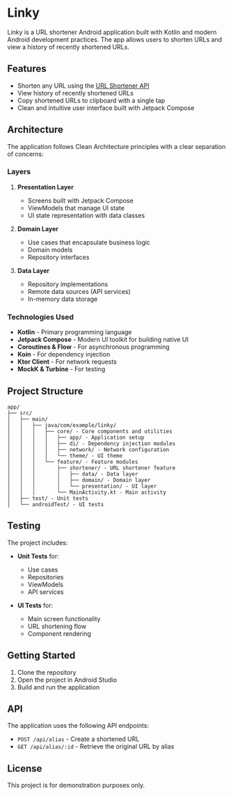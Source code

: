 # Linky

Linky is a URL shortener Android application built with Kotlin and modern Android development practices. The app allows users to shorten URLs and view a history of recently shortened URLs.

## Features

- Shorten any URL using the [URL Shortener API](https://url-shortener-nu.herokuapp.com)
- View history of recently shortened URLs
- Copy shortened URLs to clipboard with a single tap
- Clean and intuitive user interface built with Jetpack Compose

## Architecture

The application follows Clean Architecture principles with a clear separation of concerns:

### Layers

1. **Presentation Layer**
   - Screens built with Jetpack Compose
   - ViewModels that manage UI state
   - UI state representation with data classes

2. **Domain Layer**
   - Use cases that encapsulate business logic
   - Domain models
   - Repository interfaces

3. **Data Layer**
   - Repository implementations
   - Remote data sources (API services)
   - In-memory data storage

### Technologies Used

- **Kotlin** - Primary programming language
- **Jetpack Compose** - Modern UI toolkit for building native UI
- **Coroutines & Flow** - For asynchronous programming
- **Koin** - For dependency injection
- **Ktor Client** - For network requests
- **MockK & Turbine** - For testing

## Project Structure

```
app/
├── src/
│   ├── main/
│   │   ├── java/com/example/linky/
│   │   │   ├── core/ - Core components and utilities
│   │   │   │   ├── app/ - Application setup
│   │   │   │   ├── di/ - Dependency injection modules
│   │   │   │   ├── network/ - Network configuration
│   │   │   │   └── theme/ - UI theme
│   │   │   └── feature/ - Feature modules
│   │   │       ├── shortener/ - URL shortener feature
│   │   │       │   ├── data/ - Data layer
│   │   │       │   ├── domain/ - Domain layer
│   │   │       │   └── presentation/ - UI layer
│   │   │       └── MainActivity.kt - Main activity
│   ├── test/ - Unit tests
│   └── androidTest/ - UI tests
```

## Testing

The project includes:

- **Unit Tests** for:
  - Use cases
  - Repositories
  - ViewModels
  - API services

- **UI Tests** for:
  - Main screen functionality
  - URL shortening flow
  - Component rendering

## Getting Started

1. Clone the repository
2. Open the project in Android Studio
3. Build and run the application

## API

The application uses the following API endpoints:

- `POST /api/alias` - Create a shortened URL
- `GET /api/alias/:id` - Retrieve the original URL by alias

## License

This project is for demonstration purposes only.